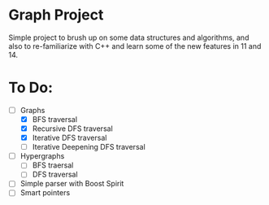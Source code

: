 # Graph Project
Simple project to brush up on some data structures and algorithms, 
and also to re-familiarize with C++ and learn some of the new features in 11 and 14.

# To Do:
- [ ] Graphs
  - [x] BFS traversal
  - [x] Recursive DFS traversal
  - [x] Iterative DFS traversal
  - [ ] Iterative Deepening DFS traversal
- [ ] Hypergraphs
  - [ ] BFS traersal
  - [ ] DFS traversal
- [ ] Simple parser with Boost Spirit
- [ ] Smart pointers
